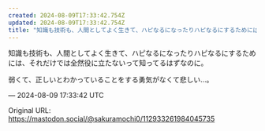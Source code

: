 ```yaml
---
created: 2024-08-09T17:33:42.754Z
updated: 2024-08-09T17:33:42.754Z
title: "知識も技術も、人間としてよく生きて、ハピなるになったりハピなるにするためには、そ[...]"
---
```


<p>知識も技術も、人間としてよく生きて、ハピなるになったりハピなるにするためには、それだけでは全然役に立たないって知ってるはずなのに。</p><p>弱くて、正しいとわかっていることをする勇気がなくて悲しい…。</p>

&mdash; 2024-08-09 17:33:42 UTC

Original URL: https://mastodon.social/@sakuramochi0/112933261984045735
